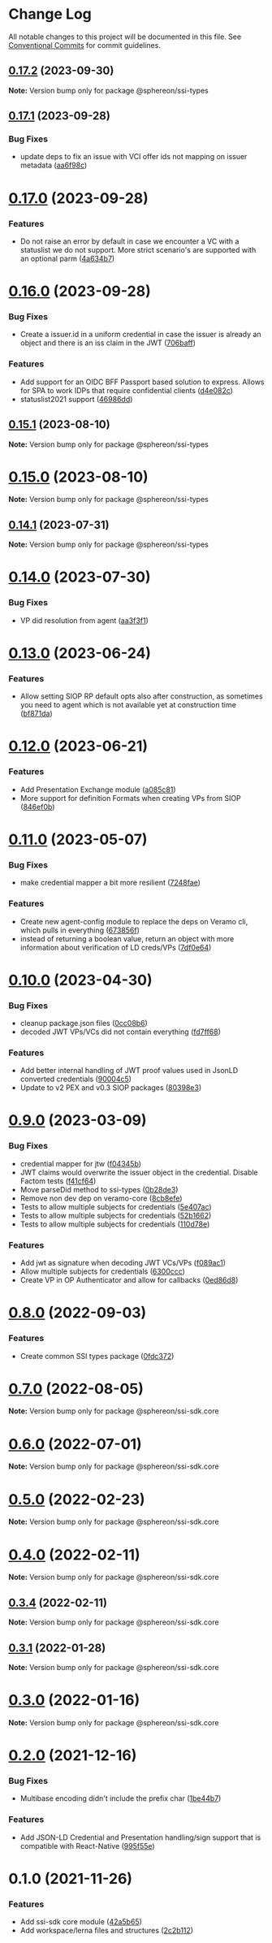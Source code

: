 # Change Log

All notable changes to this project will be documented in this file.
See [Conventional Commits](https://conventionalcommits.org) for commit guidelines.

## [0.17.2](https://github.com/Sphereon-OpenSource/ssi-sdk/compare/v0.17.1...v0.17.2) (2023-09-30)

**Note:** Version bump only for package @sphereon/ssi-types





## [0.17.1](https://github.com/Sphereon-OpenSource/ssi-sdk/compare/v0.17.0...v0.17.1) (2023-09-28)


### Bug Fixes

* update deps to fix an issue with VCI offer ids not mapping on issuer metadata ([aa6f98c](https://github.com/Sphereon-OpenSource/ssi-sdk/commit/aa6f98c951b41b9273a9128fbc0c08f4eb5aa41b))





# [0.17.0](https://github.com/Sphereon-OpenSource/ssi-sdk/compare/v0.16.0...v0.17.0) (2023-09-28)

### Features

- Do not raise an error by default in case we encounter a VC with a statuslist we do not support. More strict scenario's are supported with an optional parm ([4a634b7](https://github.com/Sphereon-OpenSource/ssi-sdk/commit/4a634b77aadb59b93dd384018e64045fe95762e7))

# [0.16.0](https://github.com/Sphereon-OpenSource/ssi-sdk/compare/v0.15.1...v0.16.0) (2023-09-28)

### Bug Fixes

- Create a issuer.id in a uniform credential in case the issuer is already an object and there is an iss claim in the JWT ([706baff](https://github.com/Sphereon-OpenSource/ssi-sdk/commit/706baffee81c1a6993bf1573a083696c45cb3ab9))

### Features

- Add support for an OIDC BFF Passport based solution to express. Allows for SPA to work IDPs that require confidential clients ([d4e082c](https://github.com/Sphereon-OpenSource/ssi-sdk/commit/d4e082c76693b2449a0bf101db99e974fe4a796f))
- statuslist2021 support ([46986dd](https://github.com/Sphereon-OpenSource/ssi-sdk/commit/46986dd9eae27aaa6a980eac55a8d5e1d5c85a57))

## [0.15.1](https://github.com/Sphereon-OpenSource/ssi-sdk/compare/v0.15.0...v0.15.1) (2023-08-10)

**Note:** Version bump only for package @sphereon/ssi-types

# [0.15.0](https://github.com/Sphereon-OpenSource/ssi-sdk/compare/v0.14.1...v0.15.0) (2023-08-10)

**Note:** Version bump only for package @sphereon/ssi-types

## [0.14.1](https://github.com/Sphereon-OpenSource/ssi-sdk/compare/v0.14.0...v0.14.1) (2023-07-31)

**Note:** Version bump only for package @sphereon/ssi-types

# [0.14.0](https://github.com/Sphereon-OpenSource/ssi-sdk/compare/v0.13.0...v0.14.0) (2023-07-30)

### Bug Fixes

- VP did resolution from agent ([aa3f3f1](https://github.com/Sphereon-OpenSource/ssi-sdk/commit/aa3f3f1173f502c5414a2237231306311ed4d1fc))

# [0.13.0](https://github.com/Sphereon-OpenSource/ssi-sdk/compare/v0.12.0...v0.13.0) (2023-06-24)

### Features

- Allow setting SIOP RP default opts also after construction, as sometimes you need to agent which is not available yet at construction time ([bf871da](https://github.com/Sphereon-OpenSource/ssi-sdk/commit/bf871dab0dc670c4e072d177998c6890f28b8fa7))

# [0.12.0](https://github.com/Sphereon-OpenSource/ssi-sdk/compare/v0.11.0...v0.12.0) (2023-06-21)

### Features

- Add Presentation Exchange module ([a085c81](https://github.com/Sphereon-OpenSource/ssi-sdk/commit/a085c81a2608dd072e9b2c3d49174b76dab9705a))
- More support for definition Formats when creating VPs from SIOP ([846ef0b](https://github.com/Sphereon-OpenSource/ssi-sdk/commit/846ef0b359c4ec5755d9385c5f1c6db1fb14b0c1))

# [0.11.0](https://github.com/Sphereon-OpenSource/ssi-sdk/compare/v0.10.1...v0.11.0) (2023-05-07)

### Bug Fixes

- make credential mapper a bit more resilient ([7248fae](https://github.com/Sphereon-OpenSource/ssi-sdk/commit/7248fae74f4d3a300bce5bdfb1180267b7bd9c2d))

### Features

- Create new agent-config module to replace the deps on Veramo cli, which pulls in everything ([673856f](https://github.com/Sphereon-OpenSource/ssi-sdk/commit/673856f587885743300aaafea791e3696d9c456f))
- instead of returning a boolean value, return an object with more information about verification of LD creds/VPs ([7df0e64](https://github.com/Sphereon-OpenSource/ssi-sdk/commit/7df0e64ad6553e8153cf96d62156867fde8e4cef))

# [0.10.0](https://github.com/Sphereon-OpenSource/ssi-sdk/compare/v0.9.0...v0.10.0) (2023-04-30)

### Bug Fixes

- cleanup package.json files ([0cc08b6](https://github.com/Sphereon-OpenSource/ssi-sdk/commit/0cc08b6acc168b838bff48b42fdabbdea4cd0899))
- decoded JWT VPs/VCs did not contain everything ([fd7ff68](https://github.com/Sphereon-OpenSource/ssi-sdk/commit/fd7ff680bbfbfbfbf0cd4ba96948b805ac97c6dd))

### Features

- Add better internal handling of JWT proof values used in JsonLD converted credentials ([90004c5](https://github.com/Sphereon-OpenSource/ssi-sdk/commit/90004c5886cd3f645f979b5e81dfc03e3ff3b862))
- Update to v2 PEX and v0.3 SIOP packages ([80398e3](https://github.com/Sphereon-OpenSource/ssi-sdk/commit/80398e36ab53ed46ebca715570242a466c83d5db))

# [0.9.0](https://github.com/Sphereon-OpenSource/ssi-sdk/compare/v0.8.0...v0.9.0) (2023-03-09)

### Bug Fixes

- credential mapper for jtw ([f04345b](https://github.com/Sphereon-OpenSource/ssi-sdk/commit/f04345b97ff9a78a3dff096599f0b675b3239a3e))
- JWT claims would overwrite the issuer object in the credential. Disable Factom tests ([f41cf64](https://github.com/Sphereon-OpenSource/ssi-sdk/commit/f41cf64790d484ad8b9721fe347e81e2153898b9))
- Move parseDid method to ssi-types ([0b28de3](https://github.com/Sphereon-OpenSource/ssi-sdk/commit/0b28de3de21afd0a224d3d174103e072162231ed))
- Remove non dev dep on veramo-core ([8cb8efe](https://github.com/Sphereon-OpenSource/ssi-sdk/commit/8cb8efec1fc97581640a8254fe412abc8fea4305))
- Tests to allow multiple subjects for credentials ([5e407ac](https://github.com/Sphereon-OpenSource/ssi-sdk/commit/5e407accd822ccb099677876df192e850b17ccd1))
- Tests to allow multiple subjects for credentials ([52b1662](https://github.com/Sphereon-OpenSource/ssi-sdk/commit/52b1662c9f7dc911f7f67d2e56a0b86cb7535c8c))
- Tests to allow multiple subjects for credentials ([110d78e](https://github.com/Sphereon-OpenSource/ssi-sdk/commit/110d78e29304a230359e30d6ae54cdf2cfe10882))

### Features

- Add jwt as signature when decoding JWT VCs/VPs ([f089ac1](https://github.com/Sphereon-OpenSource/ssi-sdk/commit/f089ac18dc470f0b8c581b49e70e7eba64d72bc3))
- Allow multiple subjects for credentials ([6300ccc](https://github.com/Sphereon-OpenSource/ssi-sdk/commit/6300ccc4db803e76abeeafb489374120b983af71))
- Create VP in OP Authenticator and allow for callbacks ([0ed86d8](https://github.com/Sphereon-OpenSource/ssi-sdk/commit/0ed86d8d2b655a718d7c8cf1a946e0150bf877ce))

# [0.8.0](https://github.com/Sphereon-OpenSource/ssi-sdk/compare/v0.7.0...v0.8.0) (2022-09-03)

### Features

- Create common SSI types package ([0fdc372](https://github.com/Sphereon-OpenSource/ssi-sdk/commit/0fdc3722e3bc47ac13c3c586535937fa1ebe6f68))

# [0.7.0](https://github.com/Sphereon-OpenSource/ssi-sdk/compare/v0.6.0...v0.7.0) (2022-08-05)

**Note:** Version bump only for package @sphereon/ssi-sdk.core

# [0.6.0](https://github.com/Sphereon-OpenSource/ssi-sdk/compare/v0.5.1...v0.6.0) (2022-07-01)

**Note:** Version bump only for package @sphereon/ssi-sdk.core

# [0.5.0](https://github.com/Sphereon-OpenSource/ssi-sdk/compare/v0.4.0...v0.5.0) (2022-02-23)

**Note:** Version bump only for package @sphereon/ssi-sdk.core

# [0.4.0](https://github.com/Sphereon-OpenSource/ssi-sdk/compare/v0.3.4...v0.4.0) (2022-02-11)

**Note:** Version bump only for package @sphereon/ssi-sdk.core

## [0.3.4](https://github.com/Sphereon-OpenSource/ssi-sdk/compare/v0.3.3...v0.3.4) (2022-02-11)

**Note:** Version bump only for package @sphereon/ssi-sdk.core

## [0.3.1](https://github.com/Sphereon-OpenSource/ssi-sdk/compare/v0.3.0...v0.3.1) (2022-01-28)

**Note:** Version bump only for package @sphereon/ssi-sdk.core

# [0.3.0](https://github.com/Sphereon-OpenSource/ssi-sdk/compare/v0.2.0...v0.3.0) (2022-01-16)

**Note:** Version bump only for package @sphereon/ssi-sdk.core

# [0.2.0](https://github.com/Sphereon-OpenSource/ssi-sdk/compare/v0.1.0...v0.2.0) (2021-12-16)

### Bug Fixes

- Multibase encoding didn't include the prefix char ([1be44b7](https://github.com/Sphereon-OpenSource/ssi-sdk/commit/1be44b7f281b82370a59a321f25057bee34d58de))

### Features

- Add JSON-LD Credential and Presentation handling/sign support that is compatible with React-Native ([995f55e](https://github.com/Sphereon-OpenSource/ssi-sdk/commit/995f55efd5237e3fbd76e6569e09ee3bbcbb686c))

# 0.1.0 (2021-11-26)

### Features

- Add ssi-sdk core module ([42a5b65](https://github.com/Sphereon-OpenSource/ssi-sdk/commit/42a5b65fa3795284fc16b06d2a36c4bf4ea87668))
- Add workspace/lerna files and structures ([2c2b112](https://github.com/Sphereon-OpenSource/ssi-sdk/commit/2c2b11244c2e5e3d2d1b1db76af3d86ec300bc72))
